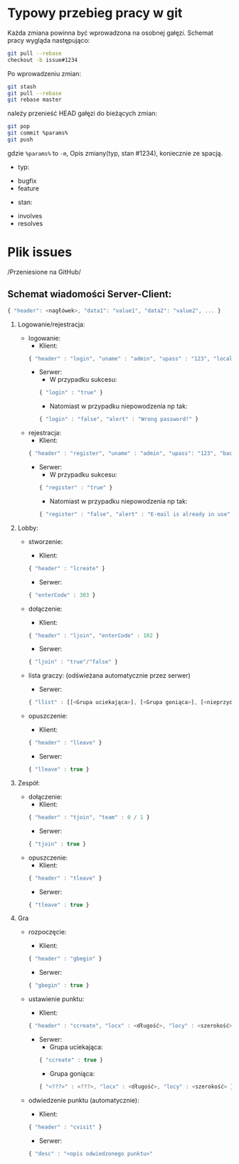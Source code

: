 # Typowy przebieg pracy w git
Każda zmiana powinna być wprowadzona na osobnej gałęzi. Schemat pracy wygląda następująco:

```sh
git pull --rebase
checkout -b issue#1234
```

Po wprowadzeniu zmian:
```sh
git stash
git pull --rebase
git rebase master
```
należy przenieść HEAD gałęzi do bieżących zmian:

```sh
git pop
git commit %params%
git push
```

gdzie `%params%` to `-m`, Opis zmiany(typ, stan #1234), koniecznie ze spacją.

* typ:
 - bugfix
 - feature

* stan:
 - involves
 - resolves

# Plik issues

/Przeniesione na GitHub/

## Schemat wiadomości Server-Client:
```javascript
{ "header": <nagłówek>, "data1": "value1", "data2": "value2", ... }
```

1. Logowanie/rejestracja:
	- logowanie:
		* Klient:
		```javascript
		{ "header" : "login", "uname" : "admin", "upass" : "123", "locale" : "pl_PL" }
		```
		* Serwer:
			* W przypadku sukcesu:
			```javascript
			{ "login" : "true" }
			```
			* Natomiast w przypadku niepowodzenia np tak:
			```javascript
			{ "login" : "false", "alert" : "Wrong password!" }		
			```
	- rejestracja:
		* Klient:
		```javascript
		{ "header" : "register", "uname" : "admin", "upass": "123", "backup_code" : "1234", "email" : "janusz@hackers.pl", "locale" : "pl_PL" }
		```
		* Serwer:
			* W przypadku sukcesu:
			```javascript
			{ "register" : "true" }
			```
			* Natomiast w przypadku niepowodzenia np tak:
			```javascript
			{ "register" : "false", "alert" : "E-mail is already in use" }		
			```
		
2. Lobby:
	- stworzenie:	
		* Klient:
		```javascript
		{ "header" : "lcreate" }
		```
		* Serwer:
		```javascript
		{ "enterCode" : 303 }
		```
		
	- dołączenie:
		* Klient:
		```javascript
		{ "header" : "ljoin", "enterCode" : 102 }
		```
		* Serwer:
		```javascript
		{ "ljoin" : "true"/"false" }
		```
		
	- lista graczy: (odświeżana automatycznie przez serwer)
		* Serwer:
		```javascript
		{ "llist" : [[<Grupa uciekająca>], [<Grupa goniąca>], [<nieprzydzieleni>]], "initiator" : <założyciel> } 
		```
	- opuszczenie:	
		* Klient:
		```javascript
		{ "header" : "lleave" }
		```
		* Serwer:
		```javascript
		{ "lleave" : true }
		```
		
3. Zespół:
	- dołączenie:	
		* Klient:
		```javascript
		{ "header" : "tjoin", "team" : 0 / 1 }
		```
		* Serwer:
		```javascript
		{ "tjoin" : true }
		```
	- opuszczenie:	
		* Klient:
		```javascript
		{ "header" : "tleave" }
		```
		* Serwer:
		```javascript
		{ "tleave" : true }
		```
4. Gra
	- rozpoczęcie:	
		* Klient:
		```javascript
		{ "header" : "gbegin" }
		```
		* Serwer:
		```javascript
		{ "gbegin" : true }
		```
	- ustawienie punktu:	
		* Klient:
		```javascript
		{ "header" : "ccreate", "locx" : <długość>, "locy" : <szerokość>, "desc" : <opis zadania>}
		```
		* Serwer:
			- Grupa uciekająca:
			```javascript
			{ "ccreate" : true }
			```
			- Grupa goniąca:
			```javascript
			{ "<???>" : <???>, "locx" : <długość>, "locy" : <szerokość> }
			```
			
	- odwiedzenie punktu (automatycznie):
		* Klient:
		```javascript
		{ "header" : "cvisit" }
		```
		* Serwer:
		```javascript
		{ "desc" : "<opis odwiedzonego punktu>"
		```
		
	